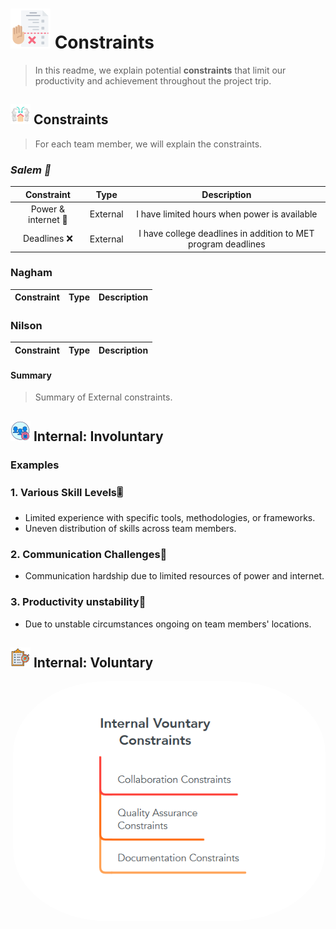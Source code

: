 # ![Alt Text](../assets/task-planner.png)  Constraints

> In this readme, we explain potential **constraints** that limit our
> productivity and achievement throughout the project trip.

## ![Alt Text](../assets/outdoor.png) Constraints

> For each team member, we will explain the constraints.

### _Salem 👀_

| Constraint |Type | Description |
|:------:|:-------:|:-------:|
| Power & internet 🛜 |External| I have limited hours when power is available|
| Deadlines ❌ |External|I have college deadlines in addition to MET program deadlines|

### Nagham

| Constraint |Type | Description |
|:------:|:-------:|:-------:|

### Nilson

| Constraint |Type | Description |
|:------:|:-------:|:-------:|

#### Summary

> Summary of External constraints.

## ![indoor](../assets/limited-access.png) Internal: Involuntary

### Examples
<!--
  constraints that come from within your team, and you have no control over:
  - each of your individual skill levels
  - amount of time available to work on the project
-->
### 1. Various Skill Levels🎚️

- Limited experience with specific tools, methodologies, or frameworks.
- Uneven distribution of skills across team members.
  
### 2. Communication Challenges💬

- Communication hardship due to limited resources of power and internet.

### 3. Productivity unstability🦥

- Due to unstable circumstances ongoing on team members' locations.

## ![indoor](../assets/scope.png)  Internal: Voluntary

<img style="display: block; width : 500px;float : right;  border-radius : 30%"
 alt = "blablab" src="../assets/internal-voluntary-constraints.png"/>
